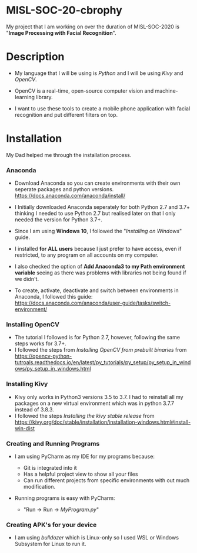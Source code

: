 # MISL-SOC-20-cbrophy

My project that I am working on over the duration of MISL-SOC-2020 is "**Image Processing with Facial Recognition**".

# Description

- My language that I will be using is *Python* and I will be using *Kivy* and *OpenCV*.
- OpenCV is a real-time, open-source computer vision and machine-learning library.

- I want to use these tools to create a mobile phone application with facial recognition and put different filters on top.

# Installation

My Dad helped me through the installation process.

### Anaconda

- Download Anaconda so you can create environments with their own seperate packages and python versions. https://docs.anaconda.com/anaconda/install/
- I Initially downloaded Anaconda seperately for both Python 2.7 and 3.7+ thinking I needed to use Python 2.7 but realised later on that I only needed the version for Python 3.7+.

- Since I am using **Windows 10**, I followed the "*Installing on Windows*" guide.
- I installed **for ALL users** because I just prefer to have access, even if restricted, to any program on all accounts on my computer. 
- I also checked the option of **Add Anaconda3 to my Path environment variable** seeing as there was problems with libraries not being found if we didn't. 

- To create, activate, deactivate and switch between environments in Anaconda, I followed this guide: https://docs.anaconda.com/anaconda/user-guide/tasks/switch-environment/

### Installing OpenCV

- The tutorial I followed is for Python 2.7, however, following the same steps works for 3.7+.
- I followed the steps from *Installing OpenCV from prebuilt binaries* from https://opencv-python-tutroals.readthedocs.io/en/latest/py_tutorials/py_setup/py_setup_in_windows/py_setup_in_windows.html

### Installing Kivy
- Kivy only works in Python3 versions 3.5 to 3.7. I had to reinstall all my packages on a new virtual environment which was in python 3.7.7 instead of 3.8.3.
- I followed the steps *Installing the kivy stable release* from https://kivy.org/doc/stable/installation/installation-windows.html#install-win-dist

### Creating and Running Programs

- I am using PyCharm as my IDE for my programs because: 
	- Git is integrated into it 
	- Has a helpful project view to show all your files
	- Can run different projects from specific environments with out much modification.
	
- Running programs is easy with PyCharm:
	- "Run -> Run -> *MyProgram.py*"

### Creating APK's for your device

- I am using *bulldozer* which is Linux-only so I used WSL or Windows Subsystem for Linux to run it.